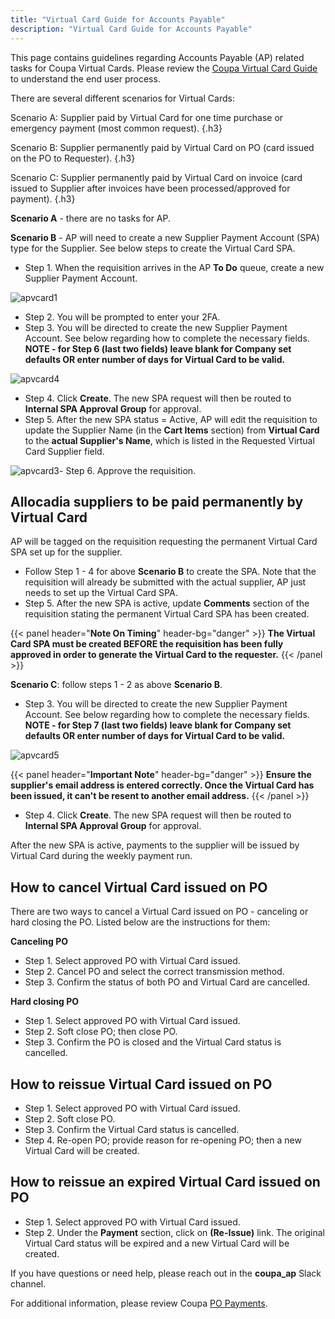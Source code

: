 ```yaml
---
title: "Virtual Card Guide for Accounts Payable"
description: "Virtual Card Guide for Accounts Payable"
---
```


This page contains guidelines regarding Accounts Payable (AP) related tasks for Coupa Virtual Cards. Please review the [Coupa Virtual Card Guide](/handbook/business-technology/enterprise-applications/guides/coupa-virtual-cards/) to understand the end user process.

There are several different scenarios for Virtual Cards:

Scenario A: Supplier paid by Virtual Card for one time purchase or emergency payment (most common request).
{.h3}

Scenario B: Supplier permanently paid by Virtual Card on PO (card issued on the PO to Requester).
{.h3}

Scenario C: Supplier permanently paid by Virtual Card on invoice (card issued to Supplier after invoices have been processed/approved for payment).
{.h3}

**Scenario A** - there are no tasks for AP.

**Scenario B** - AP will need to create a new Supplier Payment Account (SPA) type for the Supplier. See below steps to create the Virtual Card SPA.

- Step 1. When the requisition arrives in the AP **To Do** queue, create a new Supplier Payment Account.

![apvcard1](../apvcard1.png)

- Step 2. You will be prompted to enter your 2FA.
- Step 3. You will be directed to create the new Supplier Payment Account. See below regarding how to complete the necessary fields. **NOTE - for Step 6 (last two fields) leave blank for Company set defaults OR enter number of days for Virtual Card to be valid.**

![apvcard4](../apvcard4.png)

- Step 4. Click **Create**. The new SPA request will then be routed to **Internal SPA Approval Group** for approval.
- Step 5. After the new SPA status = Active, AP will edit the requisition to update the Supplier Name (in the **Cart Items** section) from **Virtual Card** to the **actual Supplier's Name**, which is listed in the Requested Virtual Card Supplier field.

![apvcard3](../apvcard3.png)- Step 6. Approve the requisition.

## Allocadia suppliers to be paid permanently by Virtual Card

AP will be tagged on the requisition requesting the permanent Virtual Card SPA set up for the supplier.

- Follow Step 1 - 4 for above **Scenario B** to create the SPA. Note that the requisition will already be submitted with the actual supplier, AP just needs to set up the Virtual Card SPA.
- Step 5. After the new SPA is active, update **Comments** section of the requisition stating the permanent Virtual Card SPA has been created.

{{< panel header="**Note On Timing**" header-bg="danger" >}}
**The Virtual Card SPA must be created BEFORE the requisition has been fully approved in order to generate the Virtual Card to the requester.**
{{< /panel >}}

**Scenario C**: follow steps 1 - 2 as above **Scenario B**.

- Step 3. You will be directed to create the new Supplier Payment Account. See below regarding how to complete the necessary fields. **NOTE - for Step 7 (last two fields) leave blank for Company set defaults OR enter number of days for Virtual Card to be valid.**

![apvcard5](../apvcard5.png)

{{< panel header="**Important Note**" header-bg="danger" >}}
**Ensure the supplier's email address is entered correctly. Once the Virtual Card has been issued, it can't be resent to another email address.**
{{< /panel >}}

- Step 4. Click **Create**. The new SPA request will then be routed to **Internal SPA Approval Group** for approval.

After the new SPA is active, payments to the supplier will be issued by Virtual Card during the weekly payment run.

## How to cancel Virtual Card issued on PO

There are two ways to cancel a Virtual Card issued on PO - canceling or hard closing the PO. Listed below are the instructions for them:

**Canceling PO**

- Step 1. Select approved PO with Virtual Card issued.
- Step 2. Cancel PO and select the correct transmission method.
- Step 3. Confirm the status of both PO and Virtual Card are cancelled.

**Hard closing PO**

- Step 1. Select approved PO with Virtual Card issued.
- Step 2. Soft close PO; then close PO.
- Step 3. Confirm the PO is closed and the Virtual Card status is cancelled.

## How to reissue Virtual Card issued on PO

- Step 1. Select approved PO with Virtual Card issued.
- Step 2. Soft close PO.
- Step 3. Confirm the Virtual Card status is cancelled.
- Step 4. Re-open PO; provide reason for re-opening PO; then a new Virtual Card will be created.

## How to reissue an expired Virtual Card issued on PO

- Step 1. Select approved PO with Virtual Card issued.
- Step 2. Under the **Payment** section, click on **(Re-Issue)** link. The original Virtual Card status will be expired and a new Virtual Card will be created.

If you have questions or need help, please reach out in the **coupa_ap** Slack channel.

For additional information, please review Coupa [PO Payments](https://success.coupa.com/Support/Docs/Core_Apps/Coupa_Pay/Virtual_Card_for_POs/!PO_Payments).
